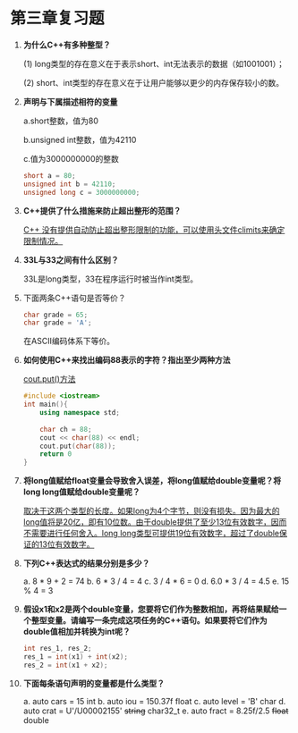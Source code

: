 # 第三章复习题

1. **为什么C++有多种整型？**

   (1) long类型的存在意义在于表示short、int无法表示的数据（如1001001）；

   (2) short、int类型的存在意义在于让用户能够以更少的内存保存较小的数。

2. **声明与下属描述相符的变量**

   a.short整数，值为80

   b.unsigned int整数，值为42110

   c.值为3000000000的整数

   ```c++
   short a = 80;
   unsigned int b = 42110;
   unsigned long c = 3000000000;
   ```

3. **C++提供了什么措施来防止超出整形的范围？**

   <u>C++ 没有提供自动防止超出整形限制的功能，可以使用头文件climits来确定限制情况。</u>

4. **33L与33之间有什么区别？**

   33L是long类型，33在程序运行时被当作int类型。

5. 下面两条C++语句是否等价？

   ```c++
   char grade = 65;
   char grade = 'A';
   ```

   在ASCII编码体系下等价。

6. **如何使用C++来找出编码88表示的字符？指出至少两种方法**

   <u>cout.put()方法</u>

   ```c++
   #include <iostream>
   int main(){
       using namespace std;
       
       char ch = 88;  
       cout << char(88) << endl;
       cout.put(char(88));
       return 0
   }
   ```

7. **将long值赋给float变量会导致舍入误差，将long值赋给double变量呢？将long long值赋给double变量呢？**

   <u>取决于这两个类型的长度。如果long为4个字节，则没有损失。因为最大的long值将是20亿，即有10位数。由于double提供了至少13位有效数字，因而不需要进行任何舍入。long long类型可提供19位有效数字，超过了double保证的13位有效数字。</u>

8. **下列C++表达式的结果分别是多少？**

   a. 8 * 9 + 2 = 74
   b. 6 * 3 / 4 = 4 
   c. 3 / 4 * 6 = 0
   d. 6.0 * 3 / 4 = 4.5
   e. 15 % 4 = 3

9. **假设x1和x2是两个double变量，您要将它们作为整数相加，再将结果赋给一个整型变量。请编写一条完成这项任务的C++语句。如果要将它们作为double值相加并转换为int呢？**

   ```c++
   int res_1, res_2;
   res_1 = int(x1) + int(x2);
   res_2 = int(x1 + x2);
   ```

10. **下面每条语句声明的变量都是什么类型？**

    a. auto cars = 15   int
    b. auto iou = 150.37f   float
    c. auto level = 'B'  char
    d. auto crat = U'/U00002155'  ~~string~~    char32_t
    e. auto fract = 8.25f/2.5  ~~float~~    double

    

    

